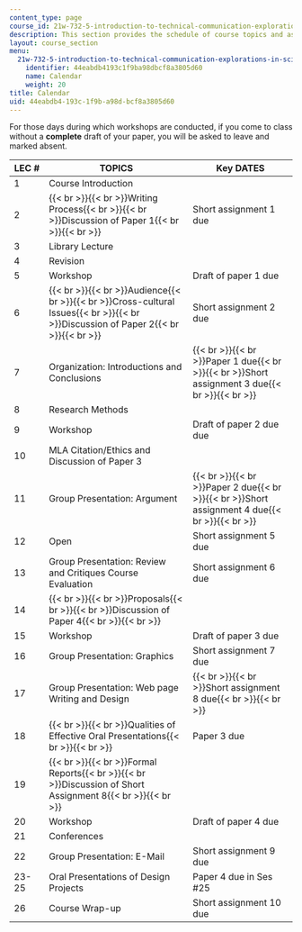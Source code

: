 ```yaml
---
content_type: page
course_id: 21w-732-5-introduction-to-technical-communication-explorations-in-scientific-and-technical-writing-fall-2006
description: This section provides the schedule of course topics and assignments.
layout: course_section
menu:
  21w-732-5-introduction-to-technical-communication-explorations-in-scientific-and-technical-writing-fall-2006:
    identifier: 44eabdb4193c1f9ba98dbcf8a3805d60
    name: Calendar
    weight: 20
title: Calendar
uid: 44eabdb4-193c-1f9b-a98d-bcf8a3805d60
---
```


For those days during which workshops are conducted, if you come to class without a **complete** draft of your paper, you will be asked to leave and marked absent.

| LEC # | TOPICS | Key DATES |
| --- | --- | --- |
| 1 | Course Introduction |   |
| 2 | {{< br >}}{{< br >}}Writing Process{{< br >}}{{< br >}}Discussion of Paper 1{{< br >}}{{< br >}} | Short assignment 1 due |
| 3 | Library Lecture |   |
| 4 | Revision |   |
| 5 | Workshop | Draft of paper 1 due |
| 6 | {{< br >}}{{< br >}}Audience{{< br >}}{{< br >}}Cross-cultural Issues{{< br >}}{{< br >}}Discussion of Paper 2{{< br >}}{{< br >}} | Short assignment 2 due |
| 7 | Organization: Introductions and Conclusions | {{< br >}}{{< br >}}Paper 1 due{{< br >}}{{< br >}}Short assignment 3 due{{< br >}}{{< br >}} |
| 8 | Research Methods |   |
| 9 | Workshop | Draft of paper 2 due due |
| 10 | MLA Citation/Ethics and Discussion of Paper 3 |   |
| 11 | Group Presentation: Argument | {{< br >}}{{< br >}}Paper 2 due{{< br >}}{{< br >}}Short assignment 4 due{{< br >}}{{< br >}} |
| 12 | Open | Short assignment 5 due |
| 13 | Group Presentation: Review and Critiques Course Evaluation | Short assignment 6 due |
| 14 | {{< br >}}{{< br >}}Proposals{{< br >}}{{< br >}}Discussion of Paper 4{{< br >}}{{< br >}} |   |
| 15 | Workshop | Draft of paper 3 due |
| 16 | Group Presentation: Graphics | Short assignment 7 due |
| 17 | Group Presentation: Web page Writing and Design | {{< br >}}{{< br >}}Short assignment 8 due{{< br >}}{{< br >}} |
| 18 | {{< br >}}{{< br >}}Qualities of Effective Oral Presentations{{< br >}}{{< br >}} | Paper 3 due |
| 19 | {{< br >}}{{< br >}}Formal Reports{{< br >}}{{< br >}}Discussion of Short Assignment 8{{< br >}}{{< br >}} |   |
| 20 | Workshop | Draft of paper 4 due |
| 21 | Conferences |   |
| 22 | Group Presentation: E-Mail | Short assignment 9 due |
| 23-25 | Oral Presentations of Design Projects | Paper 4 due in Ses #25 |
| 26 | Course Wrap-up | Short assignment 10 due